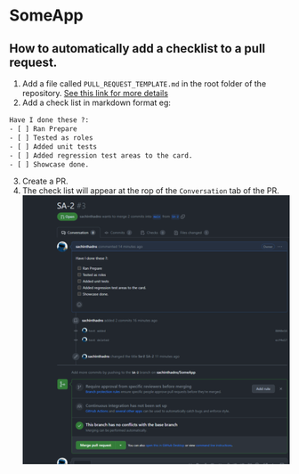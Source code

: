 # SomeApp

## How to automatically add a checklist to a pull request. 
1. Add a file called `PULL_REQUEST_TEMPLATE.md` in the root folder of the repository. [See this link for more details](https://github.blog/2016-02-17-issue-and-pull-request-templates/)
2. Add a check list in markdown format 
eg: 
```
Have I done these ?:
- [ ] Ran Prepare
- [ ] Tested as roles
- [ ] Added unit tests
- [ ] Added regression test areas to the card.
- [ ] Showcase done.
```
 3. Create a PR. 
 4. The check list will appear at the rop of the `Conversation` tab of the PR. 
 ![foo](./images/how%20checklist%20looks%20in%20github%20pr.png)